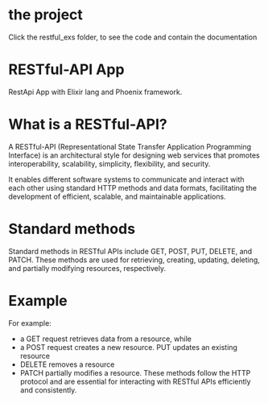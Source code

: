 # the project
Click the restful_exs folder, to see the code and contain the documentation

# RESTful-API App

RestApi App with Elixir lang and Phoenix framework.

# What is a RESTful-API?
A RESTful-API (Representational State Transfer Application Programming Interface) is an architectural style for designing web services that promotes interoperability, scalability, simplicity, flexibility, and security.

It enables different software systems to communicate and interact with each other using standard HTTP methods and data formats, facilitating the development of efficient, scalable, and maintainable applications.

# Standard methods
Standard methods in RESTful APIs include GET, POST, PUT, DELETE, and PATCH. These methods are used for retrieving, creating, updating, deleting, and partially modifying resources, respectively.

# Example
For example:

- a GET request retrieves data from a resource, while 
- a POST request creates a new resource. PUT updates an existing resource
- DELETE removes a resource 
- PATCH partially modifies a resource. These methods follow the HTTP protocol and are essential for interacting with RESTful APIs efficiently and consistently.
